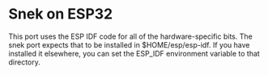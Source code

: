# Snek on ESP32

This port uses the ESP IDF code for all of the hardware-specific
bits. The snek port expects that to be installed in $HOME/esp/esp-idf.
If you have installed it elsewhere, you can set the ESP_IDF
environment variable to that directory.

